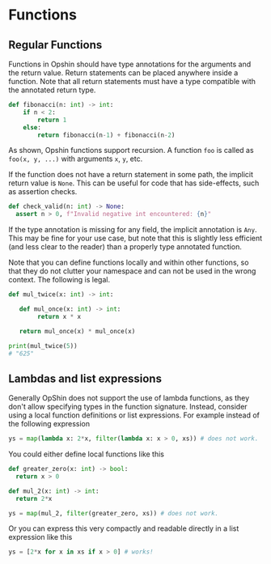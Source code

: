 # Functions

## Regular Functions

Functions in Opshin should have type annotations for the arguments and the return value.
Return statements can be placed anywhere inside a function.
Note that all return statements must have a type compatible with the annotated
return type.

```python
def fibonacci(n: int) -> int:
    if n < 2:
        return 1
    else:
        return fibonacci(n-1) + fibonacci(n-2)
```

As shown, Opshin functions support recursion. A function `foo` is called as `foo(x, y, ...)` with arguments `x`, `y`, etc.

If the function does not have a return statement in some path, the implicit return value is `None`.
This can be useful for code that has side-effects, such as assertion checks.

```python
def check_valid(n: int) -> None:
  assert n > 0, f"Invalid negative int encountered: {n}"
```

If the type annotation is missing for any field, the implicit annotation is `Any`.
This may be fine for your use case, but note that this is slightly less efficient (and less clear to the reader) than a properly type annotated function.

Note that you can define functions locally and within other functions, so that they do not clutter your namespace and can not be used in the wrong context.
The following is legal.

```python
def mul_twice(x: int) -> int:

   def mul_once(x: int) -> int:
        return x * x

   return mul_once(x) * mul_once(x)

print(mul_twice(5))
# "625"
```

## Lambdas and list expressions

Generally OpShin does not support the use of lambda functions, as they don't allow specifying types in the function signature.
Instead, consider using a local function definitions or list expressions. For example instead of the following expression

```python
ys = map(lambda x: 2*x, filter(lambda x: x > 0, xs)) # does not work.
```

You could either define local functions like this

```python
def greater_zero(x: int) -> bool:
  return x > 0

def mul_2(x: int) -> int:
  return 2*x

ys = map(mul_2, filter(greater_zero, xs)) # does not work.
```

Or you can express this very compactly and readable directly in a list expression like this

```python
ys = [2*x for x in xs if x > 0] # works!
```

